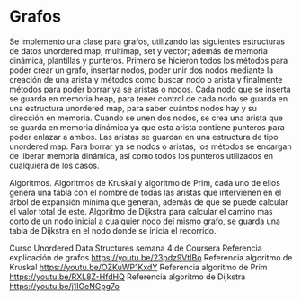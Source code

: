 # Grafos

Se implemento una clase para grafos, utilizando las siguientes estructuras de datos unordered map, multimap, set y vector; además de memoria dinámica, plantillas y punteros.
Primero se hicieron todos los métodos para poder crear un grafo, insertar nodos, poder unir dos nodos mediante la creación de una arista y métodos como buscar nodo o arista y finalmente métodos para poder borrar ya se aristas o nodos.
Cada nodo que se inserta se guarda en memoria heap, para tener control de cada nodo se guarda en una estructura unordered map, para saber cuántos nodos hay y su dirección en memoria.
Cuando se unen dos nodos, se crea una arista que se guarda en memoria dinámica ya que esta arista contiene punteros para poder enlazar a ambos. Las aristas se guardan en una estructura de tipo unordered map.
Para borrar ya se nodos o aristas, los métodos se encargan de liberar memoria dinámica, así como todos los punteros utilizados en cualquiera de los casos.

Algoritmos.
Algoritmos de Kruskal y algoritmo de Prim, cada uno de ellos genera una tabla con el nombre de todas las aristas que intervienen en el árbol de expansión mínima que generan, además de que se puede calcular el valor total de este.
Algoritmo de Dijkstra para calcular el camino mas corto de un nodo inicial a cualquier nodo del mismo grafo, se guarda una tabla de Dijkstra en el nodo donde se inicia el recorrido. 

Curso Unordered Data Structures semana 4 de Coursera 
Referencia explicación de grafos https://youtu.be/23pdz9VtIBo
Referencia algoritmo de Kruskal  https://youtu.be/OZKuWP1KxdY
Referencia algoritmo de Prim      https://youtu.be/RXL8Z-HfdHQ
Referencia algoritmo de Dijkstra https://youtu.be/j1IGeNGpg7o
